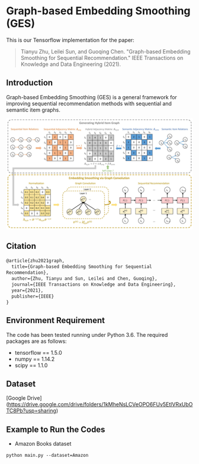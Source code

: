 # Graph-based Embedding Smoothing (GES)

This is our Tensorflow implementation for the paper:

>Tianyu Zhu, Leilei Sun, and Guoqing Chen. "Graph-based Embedding Smoothing for Sequential Recommendation." IEEE Transactions on Knowledge and Data Engineering (2021).

## Introduction
Graph-based Embedding Smoothing (GES) is a general framework for improving sequential recommendation methods with sequential and semantic item graphs.

![](https://github.com/zhuty16/GES/blob/master/framework.jpg)

## Citation
```
@article{zhu2021graph,
  title={Graph-based Embedding Smoothing for Sequential Recommendation},
  author={Zhu, Tianyu and Sun, Leilei and Chen, Guoqing},
  journal={IEEE Transactions on Knowledge and Data Engineering},
  year={2021},
  publisher={IEEE}
}
```

## Environment Requirement
The code has been tested running under Python 3.6. The required packages are as follows:
* tensorflow == 1.5.0
* numpy == 1.14.2
* scipy == 1.1.0

## Dataset
[Google Drive] (https://drive.google.com/drive/folders/1kMheNsLCVeOPO6FUv5EtlVRxUbOTC8Pb?usp=sharing)

## Example to Run the Codes
* Amazon Books dataset
```
python main.py --dataset=Amazon
```

